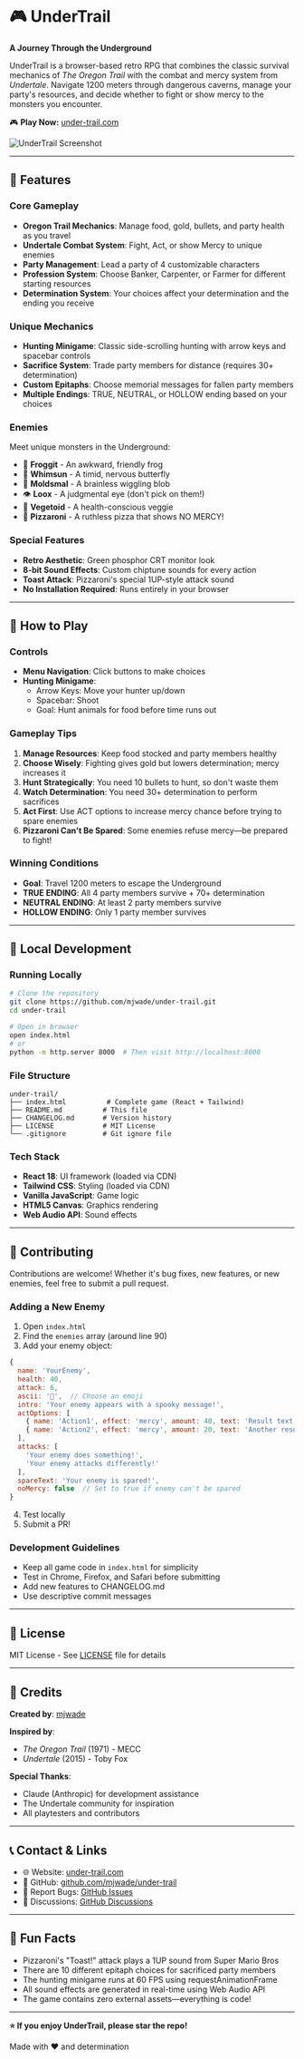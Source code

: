 # 🎮 UnderTrail

**A Journey Through the Underground**

UnderTrail is a browser-based retro RPG that combines the classic survival mechanics of *The Oregon Trail* with the combat and mercy system from *Undertale*. Navigate 1200 meters through dangerous caverns, manage your party's resources, and decide whether to fight or show mercy to the monsters you encounter.

🎮 **Play Now:** [under-trail.com](https://under-trail.com)

![UnderTrail Screenshot](https://via.placeholder.com/800x400/000000/00ff00?text=UnderTrail+Screenshot)

---

## 🌟 Features

### Core Gameplay
- **Oregon Trail Mechanics**: Manage food, gold, bullets, and party health as you travel
- **Undertale Combat System**: Fight, Act, or show Mercy to unique enemies
- **Party Management**: Lead a party of 4 customizable characters
- **Profession System**: Choose Banker, Carpenter, or Farmer for different starting resources
- **Determination System**: Your choices affect your determination and the ending you receive

### Unique Mechanics
- **Hunting Minigame**: Classic side-scrolling hunting with arrow keys and spacebar controls
- **Sacrifice System**: Trade party members for distance (requires 30+ determination)
- **Custom Epitaphs**: Choose memorial messages for fallen party members
- **Multiple Endings**: TRUE, NEUTRAL, or HOLLOW ending based on your choices

### Enemies
Meet unique monsters in the Underground:
- 🐸 **Froggit** - An awkward, friendly frog
- 🦋 **Whimsun** - A timid, nervous butterfly
- 👾 **Moldsmal** - A brainless wiggling blob
- 👁️ **Loox** - A judgmental eye (don't pick on them!)
- 🥕 **Vegetoid** - A health-conscious veggie
- 🍕 **Pizzaroni** - A ruthless pizza that shows NO MERCY!

### Special Features
- **Retro Aesthetic**: Green phosphor CRT monitor look
- **8-bit Sound Effects**: Custom chiptune sounds for every action
- **Toast Attack**: Pizzaroni's special 1UP-style attack sound
- **No Installation Required**: Runs entirely in your browser

---

## 🎯 How to Play

### Controls
- **Menu Navigation**: Click buttons to make choices
- **Hunting Minigame**: 
  - Arrow Keys: Move your hunter up/down
  - Spacebar: Shoot
  - Goal: Hunt animals for food before time runs out

### Gameplay Tips
1. **Manage Resources**: Keep food stocked and party members healthy
2. **Choose Wisely**: Fighting gives gold but lowers determination; mercy increases it
3. **Hunt Strategically**: You need 10 bullets to hunt, so don't waste them
4. **Watch Determination**: You need 30+ determination to perform sacrifices
5. **Act First**: Use ACT options to increase mercy chance before trying to spare enemies
6. **Pizzaroni Can't Be Spared**: Some enemies refuse mercy—be prepared to fight!

### Winning Conditions
- **Goal**: Travel 1200 meters to escape the Underground
- **TRUE ENDING**: All 4 party members survive + 70+ determination
- **NEUTRAL ENDING**: At least 2 party members survive
- **HOLLOW ENDING**: Only 1 party member survives

---

## 🚀 Local Development

### Running Locally
```bash
# Clone the repository
git clone https://github.com/mjwade/under-trail.git
cd under-trail

# Open in browser
open index.html
# or
python -m http.server 8000  # Then visit http://localhost:8000
```

### File Structure
```
under-trail/
├── index.html          # Complete game (React + Tailwind)
├── README.md          # This file
├── CHANGELOG.md       # Version history
├── LICENSE            # MIT License
└── .gitignore         # Git ignore file
```

### Tech Stack
- **React 18**: UI framework (loaded via CDN)
- **Tailwind CSS**: Styling (loaded via CDN)
- **Vanilla JavaScript**: Game logic
- **HTML5 Canvas**: Graphics rendering
- **Web Audio API**: Sound effects

---

## 🤝 Contributing

Contributions are welcome! Whether it's bug fixes, new features, or new enemies, feel free to submit a pull request.

### Adding a New Enemy

1. Open `index.html`
2. Find the `enemies` array (around line 90)
3. Add your enemy object:

```javascript
{ 
  name: 'YourEnemy', 
  health: 40, 
  attack: 6,
  ascii: '👻',  // Choose an emoji
  intro: 'Your enemy appears with a spooky message!',
  actOptions: [
    { name: 'Action1', effect: 'mercy', amount: 40, text: 'Result text!' },
    { name: 'Action2', effect: 'mercy', amount: 20, text: 'Another result!' }
  ],
  attacks: [
    'Your enemy does something!',
    'Your enemy attacks differently!'
  ],
  spareText: 'Your enemy is spared!',
  noMercy: false  // Set to true if enemy can't be spared
}
```

4. Test locally
5. Submit a PR!

### Development Guidelines
- Keep all game code in `index.html` for simplicity
- Test in Chrome, Firefox, and Safari before submitting
- Add new features to CHANGELOG.md
- Use descriptive commit messages

---

## 📝 License

MIT License - See [LICENSE](LICENSE) file for details

---

## 🙏 Credits

**Created by**: [mjwade](https://github.com/mjwade)

**Inspired by**:
- *The Oregon Trail* (1971) - MECC
- *Undertale* (2015) - Toby Fox

**Special Thanks**:
- Claude (Anthropic) for development assistance
- The Undertale community for inspiration
- All playtesters and contributors

---

## 📞 Contact & Links

- 🌐 Website: [under-trail.com](https://under-trail.com)
- 🐙 GitHub: [github.com/mjwade/under-trail](https://github.com/mjwade/under-trail)
- 🐛 Report Bugs: [GitHub Issues](https://github.com/mjwade/under-trail/issues)
- 💬 Discussions: [GitHub Discussions](https://github.com/mjwade/under-trail/discussions)

---

## 🎵 Fun Facts

- Pizzaroni's "Toast!" attack plays a 1UP sound from Super Mario Bros
- There are 10 different epitaph choices for sacrificed party members
- The hunting minigame runs at 60 FPS using requestAnimationFrame
- All sound effects are generated in real-time using Web Audio API
- The game contains zero external assets—everything is code!

---

**⭐ If you enjoy UnderTrail, please star the repo!**

Made with ❤️ and determination